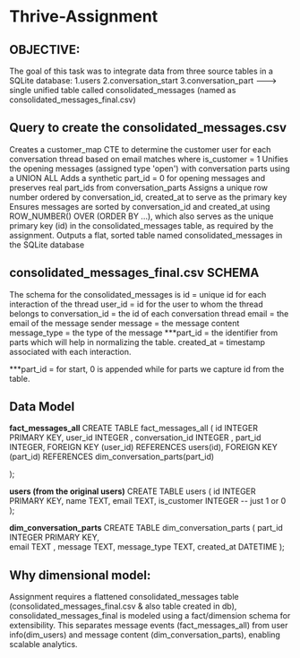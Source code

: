 # Thrive-Assignment

## OBJECTIVE:
The goal of this task was to integrate data from three source tables in a SQLite database:
1.users
2.conversation_start
3.conversation_part
---> single unified table called consolidated_messages (named as consolidated_messages_final.csv)

## Query to create the consolidated_messages.csv 

Creates a customer_map CTE to determine the customer user for each conversation thread based on email matches where is_customer = 1
Unifies the opening messages (assigned type 'open') with conversation parts using a UNION ALL
Adds a synthetic part_id = 0 for opening messages and preserves real part_ids from conversation_parts
Assigns a unique row number ordered by conversation_id, created_at to serve as the primary key
Ensures messages are sorted by conversation_id and created_at using ROW_NUMBER() OVER (ORDER BY ...), which also serves as the unique primary key (id) in the consolidated_messages table, as required by the assignment.
Outputs a flat, sorted table named consolidated_messages in the SQLite database

## consolidated_messages_final.csv SCHEMA

The schema for the consolidated_messages is 
id = unique id for each interaction of the thread
user_id = id for the user to whom the thread belongs to 
conversation_id = the id of each conversation thread
email = the email of the message sender
message = the message content
message_type = the type of the message
***part_id = the identifier from parts which will help in normalizing the table.
created_at = timestamp associated with each interaction.


***part_id = for start, 0 is appended while for parts we capture id from the table.

## Data Model

**fact_messages_all**
CREATE TABLE fact_messages_all
(
    id INTEGER  PRIMARY KEY,
    user_id INTEGER ,
    conversation_id INTEGER ,
    part_id INTEGER,
    FOREIGN KEY (user_id) REFERENCES users(id),
    FOREIGN KEY (part_id) REFERENCES dim_conversation_parts(part_id)  
    
);

**users (from the original users)**
CREATE TABLE users (
    id INTEGER  PRIMARY KEY, 
    name TEXT, 
    email TEXT, 
    is_customer INTEGER   -- just 1 or 0
);

**dim_conversation_parts**
CREATE TABLE dim_conversation_parts (
    part_id INTEGER PRIMARY KEY,       
    email TEXT ,
    message TEXT,
    message_type TEXT,
    created_at DATETIME
);



## Why dimensional model:
Assignment requires a flattened consolidated_messages table (consolidated_messages_final.csv & also table created in db), consolidated_messages_final is modeled using a fact/dimension schema for extensibility. This separates message events (fact_messages_all) from user info(dim_users) and message content (dim_conversation_parts), enabling scalable analytics.